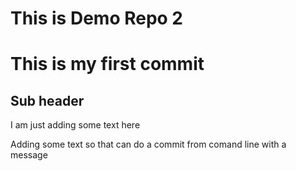 # This is Demo Repo 2

# This is my first commit

## Sub header

I am just adding some text here


Adding some text so that  can do a commit from comand line with a message 